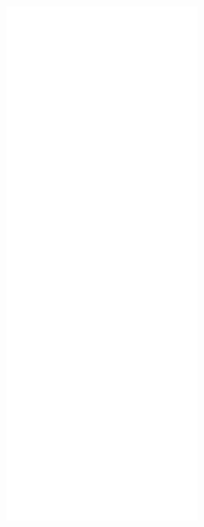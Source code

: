 <!-- If you're using "master" as default branch -->
![Metrics](https://github.com/FinnyMarigold58/FinnyMarigold58/blob/master/github-metrics.svg)
